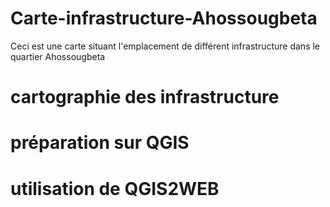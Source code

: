 # Carte-infrastructure-Ahossougbeta
Ceci est une carte situant l'emplacement de différent infrastructure dans le quartier Ahossougbeta

# cartographie des infrastructure

# préparation sur QGIS
# utilisation de QGIS2WEB
